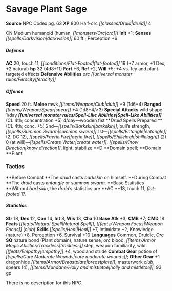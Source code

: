 ﻿---
cssclass: [monsters]
title1: Savage Plant Sage
title2: Savage Plant Sage
CR: 3
sources:
- name: NPC Codex
  page: 63
  link: http://paizo.com/products/btpy8v3a?Pathfinder-Roleplaying-Game-NPC-Codex
XP: 800
race: Half-orc
classes:
- druid 4
alignment: CN
size: Medium
type: humanoid
subtypes:
- human
- orc
initiative:
  bonus: 1
senses:
  darkvision: 60
AC:
  AC: 20
  touch: 11
  flat_footed: 19
  components:
    armor: 7
    dex: 1
    natural: 2
HP:
  HP: 32
  long: 4d8+11
saves:
  fort: 6
  ref: 2
  will: 5
  other: +4 vs. fey and plant-targeted effects
defensive_abilities:
- orc ferocity
speeds:
  base: 20
attacks:
  melee:
  - - text: mwk club +9 (1d6+4)
      entries:
      - - damage: 1d6+4
      attack: mwk club
      bonus:
      - 9
  ranged:
  - - text: spear +4 (1d8+4/×3)
      entries:
      - - damage: 1d8+4
          crit_multiplier: 3
      attack: spear
      bonus:
      - 4
  special:
  - wild shape 1/day
spell_like_abilities:
  entries:
  - name: wooden fist
    source: default
    freq: 4/day
  sources:
  - name: default
    CL: 4
    concentration: 5
spells:
  entries:
  - is_domain_spell: true
    name: barkskin
    source: Druid
    level: 2
  - name: bull's strength
    source: Druid
    level: 2
  - name: summon swarm
    source: Druid
    level: 2
  - is_domain_spell: true
    name: entangle
    source: Druid
    level: 1
    count: 2
    DC: 12
  - name: faerie fire
    source: Druid
    level: 1
  - name: shillelagh
    source: Druid
    level: 1
    count: 2
  - name: create water
    source: Druid
    level: 0
  - name: know direction
    source: Druid
    level: 0
  - name: light
    source: Druid
    level: 0
  - name: stabilize
    source: Druid
    level: 0
  sources:
  - name: Druid
    type: prepared
    CL: 4
    concentration: 5
    slots:
      0: at-will
    domains:
    - plant
tactics:
  Before Combat: The druid casts barkskin on himself.
  During Combat: The druid casts entangle or summon swarm.
  Base Statistics: Without barkskin, the druid's statistics are AC 18, touch 11, flat-footed
    17.
ability_scores:
  STR: 18
  DEX: 12
  CON: 14
  INT: 8
  WIS: 13
  CHA: 10
BAB: 3
CMB: 7
CMD: 18
feats:
- name: Natural Spell
- name: Weapon Focus (club)
skills:
  Heal: 7
  Intimidate: 2
  Knowledge (nature): 8
  Perception: 6
  Survival: 10
languages:
- Common
- Druidic
- Orc
special_qualities:
- nature bond (Plant domain)
- nature sense
- orc blood
- trackless step
- weapon familiarity
- wild empathy +4
- woodland stride
gear:
  combat:
  - potion of cure moderate wounds
  other:
  - +1 dragonhide breastplate
  - masterwork club
  - spears (4)
  - holly and mistletoe
  - 93 gp
desc_long: There is no description for this NPC.

---

# Savage Plant Sage

**Source** NPC Codex pg. 63
**XP** 800
Half-orc _[[classes/Druid|druid]]_ 4

CN Medium humanoid (human, _[[monsters/Orc|orc]]_)
**Init** +1; **Senses** _[[spells/Darkvision|darkvision]]_ 60 ft.; Perception +6

##### Defense

**AC** 20, touch 11, _[[conditions/Flat-Footed|flat-footed]]_ 19 (+7 armor, +1 Dex, +2 natural)
**hp** 32 (4d8+11)
**Fort** +6, **Ref** +2, **Will** +5; +4 vs. fey and plant-targeted effects
**Defensive Abilities** _orc_ _[[universal monster rules/Ferocity|ferocity]]_

##### Offense
**Speed** 20 ft.
**Melee** mwk _[[items/Weapon/Club|club]]_ +9 (1d6+4)
**Ranged** _[[items/Weapon/Spear|spear]]_ +4 (1d8+4/×3)
**Special Attacks** wild shape 1/day
**_[[universal monster rules/Spell-Like Abilities|Spell-Like Abilities]]_** (CL 4th; concentration +5)
4/day—wooden fist
**_Druid_ Spells Prepared **(CL 4th; conc. +5)
2nd—_[[spells/Barkskin|barkskin]]_, bull’s strength, _[[spells/Summon Swarm|summon swarm]]_
1st—_[[spells/Entangle|entangle]]_ (2, DC 12), _[[spells/Faerie Fire|faerie fire]]_, _[[spells/Shillelagh|shillelagh]]_ (2)
0 (at will)—_[[spells/Create Water|create water]]_, _[[spells/Know Direction|know direction]]_, light, stabilize
**D **Domain spell; **Domain **Plant

### Tactics

**Before Combat **The _druid_ casts _barkskin_ on himself.
**During Combat **The _druid_ casts _entangle_ or _summon swarm_.
**Base Statistics **Without _barkskin_, the _druid_’s statistics are **AC **18, touch 11, _flat-footed_ 17.

##### Statistics
**Str** 18, **Dex** 12, **Con** 14, **Int** 8, **Wis** 13, **Cha** 10
**Base Atk** +3; **CMB** +7; **CMD** 18
**Feats** _[[feats/Natural Spell|Natural Spell]]_, _[[feats/Weapon Focus|Weapon Focus]]_ (_club_)
**Skills** _[[spells/Heal|Heal]]_ +7, Intimidate +2, Knowledge (nature) +8, Perception +6, Survival +10
**Languages** Common, Druidic, _Orc_
**SQ** nature bond (Plant domain), nature sense, _orc_ blood, _[[items/Armor Magic Abilities/Trackless|trackless]]_ step, weapon familiarity, wild _[[feats/Empathy|empathy]]_ +4, woodland stride
**Combat Gear** potion of _[[spells/Cure Moderate Wounds|cure moderate wounds]]_; **Other Gear** +1 dragonhide _[[items/Armor/Breastplate|breastplate]]_, masterwork _club_, spears (4), _[[items/Mundane/Holly and mistletoe|holly and mistletoe]]_, 93 gp

There is no description for this NPC.